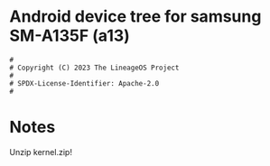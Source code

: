 # Android device tree for samsung SM-A135F (a13)

```
#
# Copyright (C) 2023 The LineageOS Project
#
# SPDX-License-Identifier: Apache-2.0
#
```
# Notes
Unzip kernel.zip!
